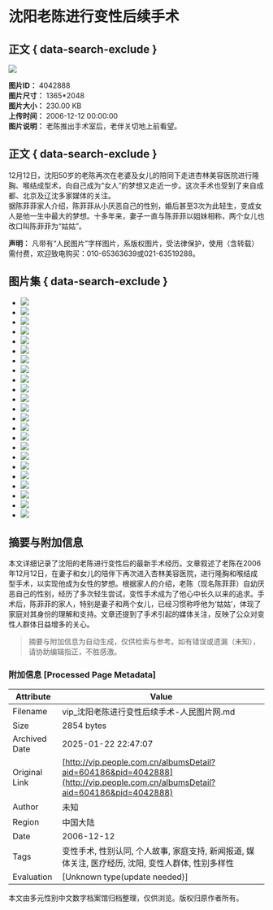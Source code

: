 # 沈阳老陈进行变性后续手术

## 正文 { data-search-exclude }


![](http://vip-public.people.com.cn/old/2006/1212/C198482/P929563_m.jpg)

**图片ID：** 4042888  
**图片尺寸：** 1365*2048  
**图片大小：** 230.00 KB  
**上传时间：** 2006-12-12 00:00:00  
**图片说明：** 老陈推出手术室后，老伴关切地上前看望。

## 正文 { data-search-exclude }

12月12日，沈阳50岁的老陈再次在老婆及女儿的陪同下走进杏林美容医院进行隆胸、喉结成型术，向自己成为“女人”的梦想又走近一步。这次手术也受到了来自成都、北京及辽沈多家媒体的关注。  
据陈菲菲家人介绍，陈菲菲从小厌恶自己的性别，婚后甚至3次为此轻生，变成女人是他一生中最大的梦想。十多年来，妻子一直与陈菲菲以姐妹相称，两个女儿也改口叫陈菲菲为“姑姑”。

**声明：** 凡带有“人民图片”字样图片，系版权图片，受法律保护，使用（含转载）需付费，欢迎致电购买：010-65363639或021-63519288。

## 图片集 { data-search-exclude }

- ![](http://vip-public.people.com.cn/old/2006/1212/C198482/P929553_s.jpg)
- ![](http://vip-public.people.com.cn/old/2006/1212/C198482/P929554_s.jpg)
- ![](http://vip-public.people.com.cn/old/2006/1212/C198482/P929555_s.jpg)
- ![](http://vip-public.people.com.cn/old/2006/1212/C198482/P929556_s.jpg)
- ![](http://vip-public.people.com.cn/old/2006/1212/C198482/P929557_s.jpg)
- ![](http://vip-public.people.com.cn/old/2006/1212/C198482/P929558_s.jpg)
- ![](http://vip-public.people.com.cn/old/2006/1212/C198482/P929559_s.jpg)
- ![](http://vip-public.people.com.cn/old/2006/1212/C198482/P929560_s.jpg)
- ![](http://vip-public.people.com.cn/old/2006/1212/C198482/P929561_s.jpg)
- ![](http://vip-public.people.com.cn/old/2006/1212/C198482/P929562_s.jpg)
- ![](http://vip-public.people.com.cn/old/2006/1212/C198482/P929563_s.jpg)
- ![](http://vip-public.people.com.cn/old/2006/1212/C198482/P929564_s.jpg)
- ![](http://vip-public.people.com.cn/old/2006/1212/C198482/P929565_s.jpg)
- ![](http://vip-public.people.com.cn/old/2006/1212/C198482/P929566_s.jpg)
- ![](http://vip-public.people.com.cn/old/2006/1212/C198482/P929567_s.jpg)
- ![](http://vip-public.people.com.cn/old/2006/1212/C198482/P929568_s.jpg)
- ![](http://vip-public.people.com.cn/old/2006/1212/C198482/P929569_s.jpg)
- ![](http://vip-public.people.com.cn/old/2006/1212/C198482/P929570_s.jpg)
- ![](http://vip-public.people.com.cn/old/2006/1212/C198482/P929571_s.jpg)
- ![](http://vip-public.people.com.cn/old/2006/1212/C198482/P929572_s.jpg)
- ![](http://vip-public.people.com.cn/old/2006/1212/C198482/P929573_s.jpg)
- ![](http://vip-public.people.com.cn/old/2006/1212/C198482/P929574_s.jpg)
- ![](http://vip-public.people.com.cn/old/2006/1212/C198482/P929576_s.jpg)
<!-- tcd_original_link http://vip.people.com.cn/albumsDetail?aid=604186&pid=4042888 -->


## 摘要与附加信息

<!-- tcd_abstract -->
本文详细记录了沈阳的老陈进行变性后的最新手术经历。文章叙述了老陈在2006年12月12日，在妻子和女儿的陪伴下再次进入杏林美容医院，进行隆胸和喉结成型手术，以实现他成为女性的梦想。根据家人的介绍，老陈（现名陈菲菲）自幼厌恶自己的性别，经历了多次轻生尝试，变性手术成为了他心中长久以来的追求。手术后，陈菲菲的家人，特别是妻子和两个女儿，已经习惯称呼他为‘姑姑’，体现了家庭对其身份的理解和支持。文章还提到了手术引起的媒体关注，反映了公众对变性人群体日益增多的关心。
<!-- tcd_abstract_end -->

> 摘要与附加信息为自动生成，仅供检索与参考。如有错误或遗漏（未知），请协助编辑指正，不胜感激。

### 附加信息 [Processed Page Metadata]

| Attribute       | Value                                  |
|-----------------|----------------------------------------|
| Filename        | vip_沈阳老陈进行变性后续手术-人民图片网.md                             |
| Size            | 2854 bytes                           |
| Archived Date   | 2025-01-22 22:47:07                             |
| Original Link   | [http://vip.people.com.cn/albumsDetail?aid=604186&pid=4042888](http://vip.people.com.cn/albumsDetail?aid=604186&pid=4042888)                       |
| Author          | 未知                               |
| Region          | 中国大陆                               |
| Date            | 2006-12-12                                 |
| Tags            | 变性手术, 性别认同, 个人故事, 家庭支持, 新闻报道, 媒体关注, 医疗经历, 沈阳, 变性人群体, 性别多样性                                 |
| Evaluation            | [Unknown type(update needed)]                                 |
<!-- tcd_table_end -->

本文由多元性别中文数字档案馆归档整理，仅供浏览。版权归原作者所有。
